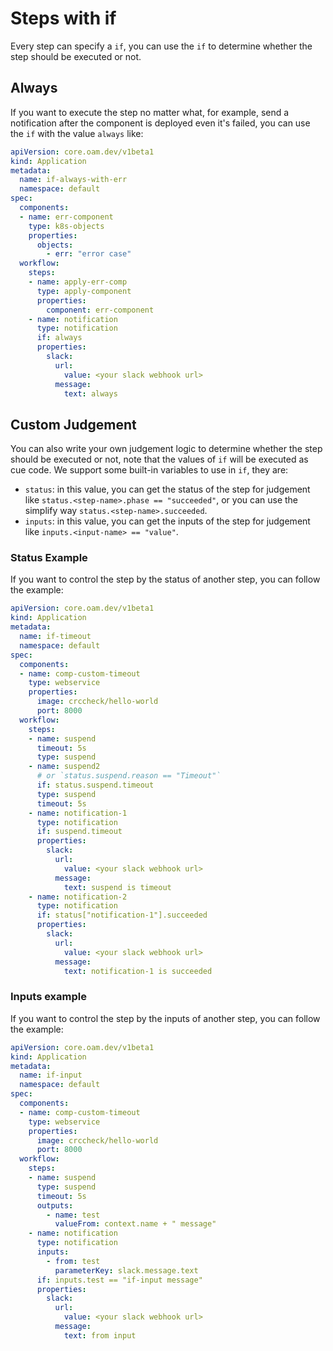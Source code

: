 # Steps with if

Every step can specify a `if`, you can use the `if` to determine whether the step should be executed or not.

## Always

If you want to execute the step no matter what, for example, send a notification after the component is deployed even it's failed, you can use the `if` with the value `always` like:

```yaml
apiVersion: core.oam.dev/v1beta1
kind: Application
metadata:
  name: if-always-with-err
  namespace: default
spec:
  components:
  - name: err-component
    type: k8s-objects
    properties:
      objects:
        - err: "error case"
  workflow:
    steps:
    - name: apply-err-comp
      type: apply-component
      properties:
        component: err-component
    - name: notification
      type: notification
      if: always
      properties:
        slack:
          url:
            value: <your slack webhook url>
          message:
            text: always
```

## Custom Judgement

You can also write your own judgement logic to determine whether the step should be executed or not, note that the values of `if` will be executed as cue code. We support some built-in variables to use in `if`, they are:

* `status`: in this value, you can get the status of the step for judgement like `status.<step-name>.phase == "succeeded"`, or you can use the simplify way `status.<step-name>.succeeded`.
* `inputs`: in this value, you can get the inputs of the step for judgement like `inputs.<input-name> == "value"`.

### Status Example

If you want to control the step by the status of another step, you can follow the example:

```yaml
apiVersion: core.oam.dev/v1beta1
kind: Application
metadata:
  name: if-timeout
  namespace: default
spec:
  components:
  - name: comp-custom-timeout
    type: webservice
    properties:
      image: crccheck/hello-world
      port: 8000
  workflow:
    steps:
    - name: suspend
      timeout: 5s
      type: suspend
    - name: suspend2
      # or `status.suspend.reason == "Timeout"`
      if: status.suspend.timeout
      type: suspend
      timeout: 5s
    - name: notification-1
      type: notification
      if: suspend.timeout
      properties:
        slack:
          url:
            value: <your slack webhook url>
          message:
            text: suspend is timeout
    - name: notification-2
      type: notification
      if: status["notification-1"].succeeded
      properties:
        slack:
          url:
            value: <your slack webhook url>
          message:
            text: notification-1 is succeeded
```

### Inputs example

If you want to control the step by the inputs of another step, you can follow the example:

```yaml
apiVersion: core.oam.dev/v1beta1
kind: Application
metadata:
  name: if-input
  namespace: default
spec:
  components:
  - name: comp-custom-timeout
    type: webservice
    properties:
      image: crccheck/hello-world
      port: 8000
  workflow:
    steps:
    - name: suspend
      type: suspend
      timeout: 5s
      outputs:
        - name: test
          valueFrom: context.name + " message"
    - name: notification
      type: notification
      inputs:
        - from: test
          parameterKey: slack.message.text
      if: inputs.test == "if-input message"
      properties:
        slack:
          url:
            value: <your slack webhook url>
          message:
            text: from input
```
